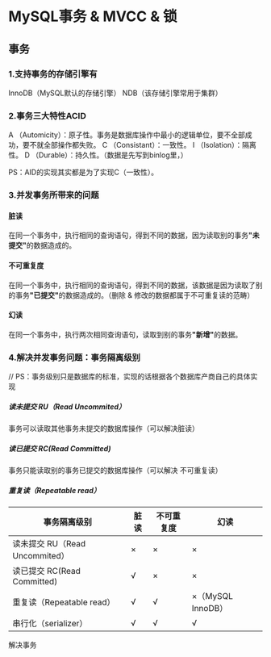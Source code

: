 # MySQL事务 & MVCC & 锁

## 事务

### 1.支持事务的存储引擎有

InnoDB（MySQL默认的存储引擎）
NDB（该存储引擎常用于集群）

### 2.事务三大特性ACID

A （Automicity）：原子性。事务是数据库操作中最小的逻辑单位，要不全部成功，要不就全部操作都失败。
C （Consistant）：一致性。
I （Isolation）：隔离性。
D （Durable）：持久性。（数据是先写到binlog里，）

PS：AID的实现其实都是为了实现C（一致性）。

### 3.并发事务所带来的问题

#### 脏读
在同一个事务中，执行相同的查询语句，得到不同的数据，因为读取别的事务<b>"未提交"</b>的数据造成的。

#### 不可重复度
在同一个事务中，执行相同的查询语句，得到不同的数据，该数据是因为读取了别的事务<b>"已提交"</b>的数据造成的。（删除 & 修改的数据都属于不可重复读的范畴）

#### 幻读
在同一个事务中，执行两次相同查询语句，读取到别的事务<b>"新增"</b>的数据。

### 4.解决并发事务问题：事务隔离级别
// PS：事务级别只是数据库的标准，实现的话根据各个数据库产商自己的具体实现


##### 读未提交 RU（Read Uncommited）
事务可以读取其他事务未提交的数据库操作（可以解决脏读）

##### 读已提交 RC(Read Committed)
事务只能读取别的事务已提交的数据库操作（可以解决 不可重复读）

##### 重复读（Repeatable read）


| 事务隔离级别 | 脏读 | 不可重复度 | 幻读 |
| ----------- | ---- | --------- | --- |
| 读未提交 RU（Read Uncommited）  | × | × | × |
| 读已提交 RC(Read Committed)    | √ | × | × |
| 重复读（Repeatable read）      | √ | √ | ×（MySQL InnoDB） |
| 串行化（serializer）           | √ | √ | √ |


解决事务
